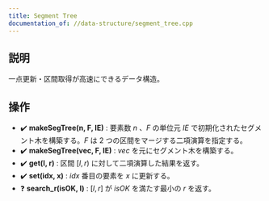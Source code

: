 ```yaml
---
title: Segment Tree
documentation_of: //data-structure/segment_tree.cpp
---
```


## 説明
一点更新・区間取得が高速にできるデータ構造。

## 操作
- :heavy_check_mark: **makeSegTree(n, F, IE)** : 要素数 $n$ 、$F$ の単位元 $IE$ で初期化されたセグメント木を構築する。$F$ は $2$ つの区間をマージする二項演算を指定する。
- :heavy_check_mark: **makeSegTree(vec, F, IE)** : $vec$ を元にセグメント木を構築する。
- :heavy_check_mark: **get(l, r)** : 区間 $[l,r)$ に対して二項演算した結果を返す。
- :heavy_check_mark: **set(idx, x)** : $idx$ 番目の要素を $x$ に更新する。
- :question: **search_r(isOK, l)** : $[l,r]$ が $isOK$ を満たす最小の $r$ を返す。